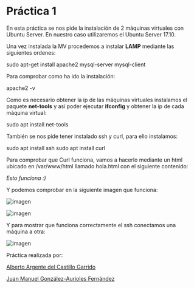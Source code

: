 # Práctica 1
En esta práctica se nos pide la instalación de 2 máquinas virtuales con Ubuntu Server. En nuestro caso utilizaremos el Ubuntu Server 17.10.

Una vez instalada la MV procedemos a instalar **LAMP** mediante las siguientes ordenes:

sudo apt-get install apache2 mysql-server mysql-client

Para comprobar como ha ido la instalación:

apache2 -v 

Como es necesario obtener la ip de las máquinas virtuales instalamos el paquete **net-tools** y así poder ejecutar **ifconfig** y obtener la ip de cada máquina virtual:

sudo apt install net-tools

También se nos pide tener instalado ssh y curl, para ello instalamos:

sudo apt install ssh sudo apt install curl

Para comprobar que Curl funciona, vamos a hacerlo mediante un html ubicado en /var/www/html llamado hola.html con el siguiente contenido:

*Esto funciona :)*

Y podemos comprobar en la siguiente imagen que funciona:

![imagen](https://github.com/Juanmagaf/SWAP/P1/curlOn.png)

![imagen](https://github.com/Juanmagaf/SWAP/P1/curlOn1.png)

Y para mostrar que funciona correctamente el ssh conectamos una máquina a otra:

![imagen](https://github.com/Juanmagaf/SWAP/P1/sshOn1.png)

Práctica realizada por:

[Alberto Argente del Castillo Garrido](https://github.com/AlArgente/)

[Juan Manuel González-Aurioles Fernández](https://github.com/Juanmagaf/)
